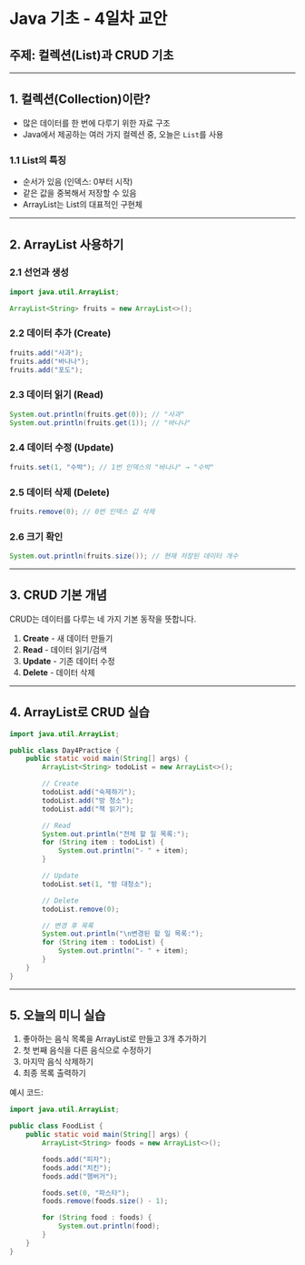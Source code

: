 # Java 기초 - 4일차 교안
## 주제: 컬렉션(List)과 CRUD 기초

---

## 1. 컬렉션(Collection)이란?
- 많은 데이터를 한 번에 다루기 위한 자료 구조
- Java에서 제공하는 여러 가지 컬렉션 중, 오늘은 `List`를 사용

### 1.1 List의 특징
- 순서가 있음 (인덱스: 0부터 시작)
- 같은 값을 중복해서 저장할 수 있음
- ArrayList는 List의 대표적인 구현체

---

## 2. ArrayList 사용하기

### 2.1 선언과 생성
```java
import java.util.ArrayList;

ArrayList<String> fruits = new ArrayList<>();
```

### 2.2 데이터 추가 (Create)
```java
fruits.add("사과");
fruits.add("바나나");
fruits.add("포도");
```

### 2.3 데이터 읽기 (Read)
```java
System.out.println(fruits.get(0)); // "사과"
System.out.println(fruits.get(1)); // "바나나"
```

### 2.4 데이터 수정 (Update)
```java
fruits.set(1, "수박"); // 1번 인덱스의 "바나나" → "수박"
```

### 2.5 데이터 삭제 (Delete)
```java
fruits.remove(0); // 0번 인덱스 값 삭제
```

### 2.6 크기 확인
```java
System.out.println(fruits.size()); // 현재 저장된 데이터 개수
```

---

## 3. CRUD 기본 개념
CRUD는 데이터를 다루는 네 가지 기본 동작을 뜻합니다.

1. **Create** - 새 데이터 만들기
2. **Read** - 데이터 읽기/검색
3. **Update** - 기존 데이터 수정
4. **Delete** - 데이터 삭제

---

## 4. ArrayList로 CRUD 실습

```java
import java.util.ArrayList;

public class Day4Practice {
    public static void main(String[] args) {
        ArrayList<String> todoList = new ArrayList<>();

        // Create
        todoList.add("숙제하기");
        todoList.add("방 청소");
        todoList.add("책 읽기");

        // Read
        System.out.println("전체 할 일 목록:");
        for (String item : todoList) {
            System.out.println("- " + item);
        }

        // Update
        todoList.set(1, "방 대청소");

        // Delete
        todoList.remove(0);

        // 변경 후 목록
        System.out.println("\n변경된 할 일 목록:");
        for (String item : todoList) {
            System.out.println("- " + item);
        }
    }
}
```

---

## 5. 오늘의 미니 실습
1. 좋아하는 음식 목록을 ArrayList로 만들고 3개 추가하기
2. 첫 번째 음식을 다른 음식으로 수정하기
3. 마지막 음식 삭제하기
4. 최종 목록 출력하기

예시 코드:
```java
import java.util.ArrayList;

public class FoodList {
    public static void main(String[] args) {
        ArrayList<String> foods = new ArrayList<>();

        foods.add("피자");
        foods.add("치킨");
        foods.add("햄버거");

        foods.set(0, "파스타");
        foods.remove(foods.size() - 1);

        for (String food : foods) {
            System.out.println(food);
        }
    }
}
```
